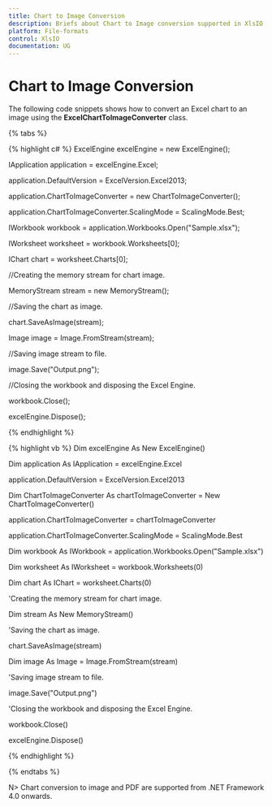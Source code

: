 ```yaml
---
title: Chart to Image Conversion
description: Briefs about Chart to Image conversion supported in XlsIO
platform: File-formats
control: XlsIO
documentation: UG
---
```


# Chart to Image Conversion

The following code snippets shows how to convert an Excel chart to an image using the **ExcelChartToImageConverter** class.

{% tabs %}  

{% highlight c# %}
ExcelEngine excelEngine = new ExcelEngine();

IApplication application = excelEngine.Excel;

application.DefaultVersion = ExcelVersion.Excel2013;

application.ChartToImageConverter = new ChartToImageConverter();

application.ChartToImageConverter.ScalingMode = ScalingMode.Best;

IWorkbook workbook = application.Workbooks.Open("Sample.xlsx");

IWorksheet worksheet = workbook.Worksheets[0];

IChart chart = worksheet.Charts[0];

//Creating the memory stream for chart image.

MemoryStream stream = new MemoryStream();

//Saving the chart as image.

chart.SaveAsImage(stream);

Image image = Image.FromStream(stream);

//Saving image stream to file.

image.Save("Output.png");

//Closing the workbook and disposing the Excel Engine.

workbook.Close();

excelEngine.Dispose();



{% endhighlight %}

{% highlight vb %}
Dim excelEngine As New ExcelEngine()

Dim application As IApplication = excelEngine.Excel

application.DefaultVersion = ExcelVersion.Excel2013

Dim ChartToImageConverter As chartToImageConverter = New ChartToImageConverter()

application.ChartToImageConverter = chartToImageConverter

application.ChartToImageConverter.ScalingMode = ScalingMode.Best

Dim workbook As IWorkbook = application.Workbooks.Open("Sample.xlsx")

Dim worksheet As IWorksheet = workbook.Worksheets(0)

Dim chart As IChart = worksheet.Charts(0)

'Creating the memory stream for chart image.

Dim stream As New MemoryStream()

'Saving the chart as image.

chart.SaveAsImage(stream)

Dim image As Image = Image.FromStream(stream)

'Saving image stream to file.

image.Save("Output.png")

'Closing the workbook and disposing the Excel Engine.

workbook.Close()

excelEngine.Dispose()



{% endhighlight %}

  {% endtabs %}  

N> Chart conversion to image and PDF are supported from .NET Framework 4.0 onwards.